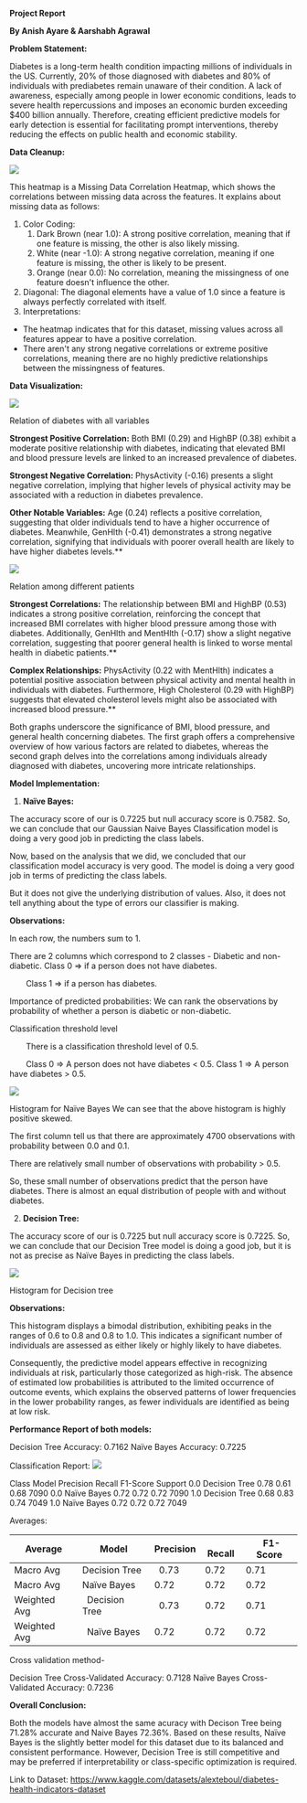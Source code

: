 ﻿**Project Report** 

**By Anish Ayare & Aarshabh Agrawal** 

**Problem Statement:** 

Diabetes is a long-term health condition impacting millions of individuals in the US. Currently, 20% of those diagnosed with diabetes and 80% of individuals with prediabetes remain unaware of their condition. A lack of awareness, especially among people in lower economic conditions, leads to severe health repercussions and imposes an economic burden exceeding $400 billion annually. Therefore, creating efficient predictive models for early detection is essential for facilitating prompt interventions, thereby reducing the effects on public health and economic stability. 

**Data Cleanup:** 

![](Aspose.Words.85723a22-ecdf-401a-a0a4-ad026a9bfa94.001.jpeg)

This heatmap is a Missing Data Correlation Heatmap, which shows the correlations between missing data across the features. It explains about missing data as follows: 

1. Color Coding: 
   1. Dark Brown (near 1.0): A strong positive correlation, meaning that if one feature is missing, the other is also likely missing. 
   1. White (near -1.0): A strong negative correlation, meaning if one feature is missing, the other is likely to be present. 
   1. Orange (near 0.0): No correlation, meaning the missingness of one feature doesn't influence the other. 
1. Diagonal: The diagonal elements have a value of 1.0 since a feature is always perfectly correlated with itself. 
1. Interpretations: 
- The heatmap indicates that for this dataset, missing values across all features appear to have a positive correlation. 
- There aren't any strong negative correlations or extreme positive correlations, meaning there are no highly predictive relationships between the missingness of features. 

**Data Visualization:**

![](Aspose.Words.85723a22-ecdf-401a-a0a4-ad026a9bfa94.002.jpeg)

Relation of diabetes with all variables 

**Strongest Positive Correlation:** Both BMI (0.29) and HighBP (0.38) exhibit a moderate positive relationship with diabetes, indicating that elevated BMI and blood pressure levels are linked to an increased prevalence of diabetes. 

**Strongest Negative Correlation:** PhysActivity (-0.16) presents a slight negative correlation, implying that higher levels of physical activity may be associated with a reduction in diabetes prevalence. 

**Other Notable Variables:** Age (0.24) reflects a positive correlation, suggesting that older individuals tend to have a higher occurrence of diabetes. Meanwhile, GenHlth (-0.41) demonstrates a strong negative correlation, signifying that individuals with poorer overall health are likely to have higher diabetes levels.** 

![](Aspose.Words.85723a22-ecdf-401a-a0a4-ad026a9bfa94.003.jpeg)

Relation among different patients 

**Strongest Correlations:** The relationship between BMI and HighBP (0.53) indicates a strong positive correlation, reinforcing the concept that increased BMI correlates with higher blood pressure among those with diabetes. Additionally, GenHlth and MentHlth (-0.17) show a slight negative correlation, suggesting that poorer general health is linked to worse mental health in diabetic patients.** 

**Complex Relationships:** PhysActivity (0.22 with MentHlth) indicates a potential positive association between physical activity and mental health in individuals with diabetes. Furthermore, High Cholesterol (0.29 with HighBP) suggests that elevated cholesterol levels might also be associated with increased blood pressure.** 

Both graphs underscore the significance of BMI, blood pressure, and general health concerning diabetes. The first graph offers a comprehensive overview of how various factors are related to diabetes, whereas the second graph delves into the correlations among individuals already diagnosed with diabetes, uncovering more intricate relationships. 

**Model Implementation:** 

1. **Naïve Bayes:**  

The accuracy score of our is 0.7225 but null accuracy score is 0.7582. So, we can conclude that our Gaussian Naive Bayes Classification model is doing a very good job in predicting the class labels. 

Now, based on the analysis that we did, we concluded that our classification model accuracy is very good. The model is doing a very good job in terms of predicting the class labels. 

But it does not give the underlying distribution of values. Also, it does not tell anything about the type of errors our classifier is making. 

**Observations:** 

In each row, the numbers sum to 1. 

There are 2 columns which correspond to 2 classes - Diabetic and non-diabetic.     Class 0 => if a person does not have diabetes. 

`    `Class 1 => if a person has diabetes. 

Importance of predicted probabilities: We can rank the observations by probability of whether a person is diabetic or non-diabetic. 

Classification threshold level 

`    `There is a classification threshold level of 0.5. 

`    `Class 0 => A person does not have diabetes < 0.5.     Class 1 => A person have diabetes > 0.5. 

![](Aspose.Words.85723a22-ecdf-401a-a0a4-ad026a9bfa94.004.jpeg)

Histogram for Naïve Bayes We can see that the above histogram is highly positive skewed. 

The first column tell us that there are approximately 4700 observations with probability between 0.0 and 0.1. 

There are relatively small number of observations with probability > 0.5. 

So, these small number of observations predict that the person have diabetes. There is almost an equal distribution of people with and without diabetes. 

2. **Decision Tree:**  

The accuracy score of our is 0.7225 but null accuracy score is 0.7225. So, we can conclude that our Decision Tree model is doing a good job, but it is not as precise as Naïve Bayes in predicting the class labels. 

![](Aspose.Words.85723a22-ecdf-401a-a0a4-ad026a9bfa94.005.jpeg)

Histogram for Decision tree 

**Observations:**

This histogram displays a bimodal distribution, exhibiting peaks in the ranges of 0.6 to 0.8 and 0.8 to 1.0. This indicates a significant number of individuals are assessed as either likely or highly likely to have diabetes.  

Consequently, the predictive model appears effective in recognizing individuals at risk, particularly those categorized as high-risk. The absence of estimated low probabilities is attributed to the limited occurrence of outcome events, which explains the observed patterns of lower frequencies in the lower probability ranges, as fewer individuals are identified as being at low risk.

**Performance Report of both models:** 

Decision Tree Accuracy: 0.7162 Naïve Bayes Accuracy: 0.7225 

Classification Report: ![](Aspose.Words.85723a22-ecdf-401a-a0a4-ad026a9bfa94.006.png)

Class Model  Precision Recall F1-Score Support 0.0  Decision Tree 0.78  0.61  0.68  7090 0.0  Naïve Bayes  0.72  0.72  0.72  7090 1.0  Decision Tree 0.68  0.83  0.74  7049 1.0  Naïve Bayes  0.72  0.72  0.72  7049 

Averages: 

|Average |Model |Precision|` `Recall|` `F1-Score|
| - | - | - | - | - |
|Macro Avg |Decision Tree|` `0.73 |0\.72 |0\.71 |
|Macro Avg |Naïve Bayes |0\.72 |0\.72 |0\.72 |
|Weighted Avg|` `Decision Tree|` `0.73 |0\.72 |0\.71 |
|Weighted Avg|` `Naïve Bayes |0\.72 |0\.72 |0\.72 |

Cross validation method- 

Decision Tree Cross-Validated Accuracy: 0.7128 Naïve Bayes Cross-Validated Accuracy: 0.7236 

**Overall Conclusion:** 

Both the models have almost the same acuracy with Decison Tree being 71.28% accurate and Naive Bayes 72.36%. Based on these results, Naïve Bayes is the slightly better model for this dataset due to its balanced and consistent performance. However, Decision Tree is still competitive and may be preferred if interpretability or class-specific optimization is required. 

Link to Dataset: https://www.kaggle.com/datasets/alexteboul/diabetes-health-indicators-dataset 
